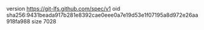 version https://git-lfs.github.com/spec/v1
oid sha256:9431beada917b281e8392cae0eee0a7e19d53e1f07195a8d972e26aa918fa988
size 7028
